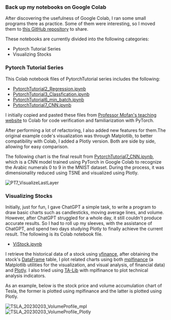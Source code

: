 ### Back up my notebooks on Google Colab

After discovering the usefulness of Google Colab, I ran some small programs there as practice. Some of them were interesting, so I moved them to [this GitHub repository](https://github.com/YorkJong/Colab) to share.

These notebooks are currently divided into the following categories:

* Pytorch Tutorial Series
* Visualizing Stocks

### Pytorch Tutorial Series

This Colab notebook files of PytorchTutorial series includes the following:

* [PytorchTutorial2_Regression.ipynb](https://github.com/YorkJong/Colab/blob/3c8181e391d9f4215db19717c3473c8e4894224d/PytorchTutorial2_Regression.ipynb)
* [PytorchTutorial3_Classfication.ipynb](https://github.com/YorkJong/Colab/blob/3c8181e391d9f4215db19717c3473c8e4894224d/PytorchTutorial3_Classfication.ipynb)
* [PytorchTutorial6_min_batch.ipynb](https://github.com/YorkJong/Colab/blob/3c8181e391d9f4215db19717c3473c8e4894224d/PytorchTutorial6_min_batch.ipynb)
* [PytorchTutorial7_CNN.ipynb](https://github.com/YorkJong/Colab/blob/3c8181e391d9f4215db19717c3473c8e4894224d/PytorchTutorial7_CNN.ipynb)

I initially copied and pasted these files from [Professor Mofan's teaching website](https://juejin.cn/search?query=莫凡Pytorch教程&type=0) to Colab for code verification and familiarization with PyTorch. 

After performing a lot of refactoring, I also added new features for them.The original example code's visualization was through Matplotlib, to better compatibility with Colab, I added a Plotly version. Both are side by side, allowing for easy comparison.

The following chart is the final result from [PytorchTutorial7_CNN.ipynb](https://github.com/YorkJong/Colab/blob/3c8181e391d9f4215db19717c3473c8e4894224d/PytorchTutorial7_CNN.ipynb), which is a CNN model trained using PyTorch in Google Colab to recognize the Arabic numerals 0 to 9 in the MNIST dataset. During the process, it was dimensionality reduced using TSNE and visualized using Plotly.

![PT7_VisualizeLastLayer](https://user-images.githubusercontent.com/11453572/216806724-e583279f-7754-4de2-bc50-90d966ca1d8f.png)

### Visualizing Stocks

Initially, just for fun, I gave ChatGPT a simple task, to write a program to draw basic charts such as candlesticks, moving average lines, and volume. However, after ChatGPT struggled for a whole day, it still couldn't produce accurate results. So I had to roll up my sleeves, with the assistance of ChatGPT, and spend two days studying Plotly to finally achieve the current result. The following is its Colab notebook file.

* [ViStock.ipynb](https://github.com/YorkJong/Colab/blob/3c8181e391d9f4215db19717c3473c8e4894224d/ViStock.ipynb)

I retrieve the historical data of a stock using [yfinance](https://pypi.org/project/yfinance/), after obtaining the stock's [DataFrame](https://pandas.pydata.org/docs/reference/api/pandas.DataFrame.html) table, I plot related charts using both [mplfinance](https://github.com/matplotlib/mplfinance) (a Matplotlib utilities for the visualization, and visual analysis, of financial data) and [Plotly](https://plotly.com/python/). I also tried using [TA-Lib](https://github.com/TA-Lib/ta-lib-python) with mplfinance to plot technical analysis indicators.

As an example, below is the stock price and volume accumulation chart of Tesla, the former is plotted using mplfinance and the latter is plotted using Plotly.

![TSLA_20230203_VolumeProfile_mpl](https://user-images.githubusercontent.com/11453572/216813644-fcc4aa48-af00-47a5-af72-d79821c96b89.png)
![TSLA_20230203_VolumeProfile_Plotly](https://user-images.githubusercontent.com/11453572/216813652-690de806-f5c2-40d0-9692-a3be27fe0e57.png)








